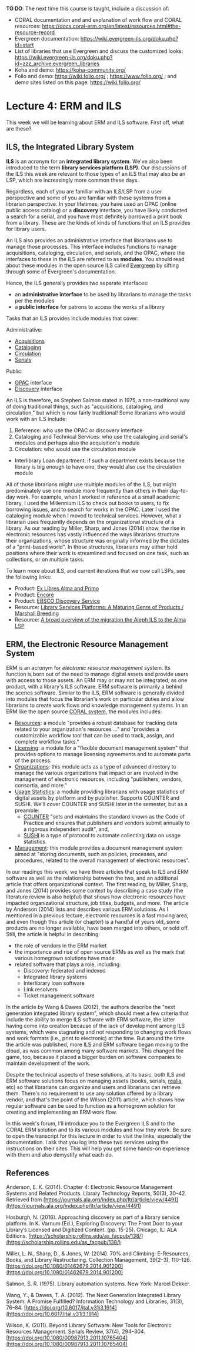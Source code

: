 **TO DO**: The next time this course is taught, include a discussion of:

- CORAL documentation and and explanation of work flow and CORAL resources: https://docs.coral-erm.org/en/latest/resources.html#the-resource-record
- Evergreen documentation: https://wiki.evergreen-ils.org/doku.php?id=start
- List of libraries that use Evergreen and discuss the customized looks: https://wiki.evergreen-ils.org/doku.php?id=zzz_archive:evergreen_libraries
- Koha and demo: https://koha-community.org/
- Folio and demo: https://wiki.folio.org/ ; https://www.folio.org/ ; and demo sites listed on this page: https://wiki.folio.org/

# Lecture 4: ERM and ILS

This week we will be learning about ERM and ILS software. First off, what are these?

## ILS, the Integrated Library System

**ILS** is an acronym for an **integrated library system**. We've also been introduced to the term **library services platform (LSP)**. Our discussions of the ILS this week are relevant to those types of an ILS that may also be an LSP, which are increasingly more common these days.

Regardless, each of you are familiar with an ILS/LSP from a user perspective and some of you are familiar with these systems from a librarian perspective. In your lifetimes, you have used an OPAC (online public access catalog) or a **discovery** interface, you have likely conducted a search for a serial, and you have most definitely borrowed a print book from a library. These are the kinds of kinds of functions that an ILS provides for library users.

An ILS also provides an administrative interface that librarians use to manage those processes. This interface includes functions to manage acquisitions, cataloging, circulation, and serials, and the OPAC, where the interfaces to these in the ILS are referred to as **modules**. You should read about these modules in the open source ILS called [Evergreen][evergreen] by sifting through some of Evergreen's documentation.

Hence, the ILS generally provides two separate interfaces:

* an **administrative interface** to be used by librarians to manage the tasks per the modules
* a **public interface** for patrons to access the works of a library

Tasks that an ILS provides include modules that cover:

Administrative:

* [Acquisitions][acquisitions]
* [Cataloging][cataloging]
* [Circulation][circulation]
* [Serials][serials]

Public:

* [OPAC][opac] interface
* [Discovery][hosburgh2016] interface 

An ILS is therefore, as Stephen Salmon stated in 1975, a non-traditional way of doing traditional things, such as "acquisitions, cataloging, and circulation," but which is now fairly traditional! Some librarians who would work with an ILS include:

1. Reference: who use the OPAC or discovery interface
1. Cataloging and Technical Services: who use the cataloging and serial's modules and perhaps also the acquisition's module
1. Circulation: who would use the circulation module
  * Interlibrary Loan department: if such a department exists because the library is big enough to have one, they would also use the circulation module

All of those librarians might use multiple modules of the ILS, but might predominately use one module more frequently than others in their day-to-day work. For example, when I worked in reference at a small academic library, I used the Millennium ILS to check out books to users, to fix borrowing issues, and to search for works in the OPAC. Later I used the cataloging module when I moved to technical services. However, what a librarian uses frequently depends on the organizational structure of a library. As our reading by Miller, Sharp, and Jones (2014) show, the rise in electronic resources has vastly influenced the ways librarians structure their organizations, whose structure was originally informed by the dictates of a "print-based world". In those structures, librarians may either hold positions where their work is streamlined and focused on one task, such as collections, or on multiple tasks.

To learn more about ILS, and current iterations that we now call LSPs, see the following links:

- Product: [Ex Libres Alma and Primo][exlibres]
- Product: [Encore][encore]
- Product: [EBSCO Discovery Service][ebdiscovery]
- Resource: [Library Services Platforms: A Maturing Genre of Products / Marshall Breeding][breeding2015]
- Resource: [A broad overview of the migration the Aleph ILS to the Alma LSP][almaimplementation]

[exlibres]:https://knowledge.exlibrisgroup.com/campusM/Product_Documentation/Custom_Integrations_(Sample)/Ex_Libris_Alma_and_Primo_(Library)
[encore]:https://www.iii.com/products/encore/
[ebdiscovery]:https://www.ebsco.com/products/ebsco-discovery-service
[breeding2015]:https://journals.ala.org/ltr/issue/download/509/259
[almaimplementation]:https://guides.cuny.edu/LSPImplementation

## ERM, the Electronic Resource Management System

ERM is an acronym for *electronic resource management* system. Its function is born out of the need to manage digital assets and provide users with access to those assets. An ERM may or may not be integrated, as one product, with a library's ILS software. ERM software is primarily a behind the scenes software. Similar to the ILS, ERM software is generally divided into modules that focus the librarian's work on particular duties and allow librarians to create work flows and knowledge management systems. In an ERM like the open source [CORAL system][coral_modules], the modules includes:

* [Resources][resources_module]: a module "provides a robust database for tracking data related to your organization's resources ..." and "provides a customizable workflow tool that can be used to track, assign, and complete workflow tasks."
* [Licensing][licensing_module]: a module for a "flexible document management system" that provides options to manage licensing agreements and to automate parts of the process.
* [Organizations][organizations_module]: this module acts as a type of advanced directory to manage the various organizations that impact or are involved in the management of electronic resources, including "publishers, vendors, consortia, and more."
* [Usage Statistics][usage_statistics]: a module providing librarians with usage statistics of digital assets by platform and by publisher. Supports COUNTER and SUSHI. We'll cover COUNTER and SUSHI later in the semester, but as a preamble:
  * [COUNTER][counter] "sets and maintains the standard known as the Code of Practice and ensures that publishers and vendors submit annually to a rigorous independent audit", and,
  * [SUSHI][sushi] is a type of protocol to automate collecting data on usage statistics.
* [Management][management_module]: this module provides a document management system aimed at "storing documents, such as policies, processes, and procedures, related to the overall management of electronic resources".

In our readings this week, we have three articles that speak to ILS and ERM software as well as the relationship between the two, and an additional article that offers organizational context. The first reading, by Miller, Sharp, and Jones (2014) provides some context by describing a case study (the literature review is also helpful) that shows how electronic resources have impacted organizational structure, job titles, budgets, and more. The article by Anderson (2014) lists and describes various ERM solutions. As I mentioned in a previous lecture, electronic resources is a fast moving area, and even though this article (or chapter) is a handful of years old, some products are no longer available, have been merged into others, or sold off. Still, the article is helpful in describing:

* the role of vendors in the ERM market
* the importance and rise of open source ERMs as well as the mark that various homegrown solutions have made
* related software that plays a role, including:
  * Discovery: federated and indexed
  * Integrated library systems
  * Interlibrary loan software
  * Link resolvers
  * Ticket management software

In the article by Wang & Dawes (2012), the authors describe the "next generation integrated library system", which should meet a few criteria that include the ability to merge ILS software with ERM software, the latter having come into creation because of the lack of development among ILS systems, which were stagnating and not responding to changing work flows and work formats (i.e., print to electronic) at the time. But around the time the article was published, more ILS and ERM software began moving to the cloud, as was common among many software markets. This changed the game, too, because it placed a bigger burden on software companies to maintain development of the work.

Despite the technical aspects of these solutions, at its basic, both ILS and ERM software solutions focus on managing assets (books, serials, [realia][realia], etc) so that librarians can organize and users and librarians can retrieve them. There's no requirement to use any solution offered by a library vendor, and that's the point of the Wilson (2011) article, which shows how regular software can be used to function as a homegrown solution for creating and implementing an ERM work flow.

In this week's forum, I'll introduce you to the Evergreen ILS and to the CORAL ERM solution and to its various modules and how they work. Be sure to open the transcript for this lecture in order to visit the links, especially the documentation. I ask that you log into these two services using the instructions on their sites. This will help you get some hands-on experience with them and also demystify what each do.

## References

Anderson, E. K. (2014). Chapter 4: Electronic Resource Management Systems and Related Products. Library Technology Reports, 50(3), 30–42. Retrieved from [https://journals.ala.org/index.php/ltr/article/view/4491](https://journals.ala.org/index.php/ltr/article/view/4491)

Hosburgh, N. (2016). Approaching discovery as part of a library service platform. In K. Varnum (Ed.), Exploring Discovery: The Front Door to your Library’s Licensed and Digitized Content. (pp. 15-25). Chicago, IL: ALA Editions. [https://scholarship.rollins.edu/as_facpub/138/](https://scholarship.rollins.edu/as_facpub/138/)

Miller, L. N., Sharp, D., & Jones, W. (2014). 70% and Climbing: E-Resources, Books, and Library Restructuring. Collection Management, 39(2–3), 110–126. [https://doi.org/10.1080/01462679.2014.901200](https://doi.org/10.1080/01462679.2014.901200)

Salmon, S. R. (1975). Library automation systems. New York: Marcel Dekker.

Wang, Y., & Dawes, T. A. (2012). The Next Generation Integrated Library System: A Promise Fulfilled? Information Technology and Libraries, 31(3), 76–84. [https://doi.org/10.6017/ital.v31i3.1914](https://doi.org/10.6017/ital.v31i3.1914)

Wilson, K. (2011). Beyond Library Software: New Tools for Electronic Resources Management. Serials Review, 37(4), 294–304.
[https://doi.org/10.1080/00987913.2011.10765404](https://doi.org/10.1080/00987913.2011.10765404)

[coral_modules]:http://coral-erm.org/modules/
[resources_module]:http://coral-erm.org/resources/
[licensing_module]:http://coral-erm.org/licensing/
[organizations_module]:http://coral-erm.org/organizations/
[usage_statistics]:http://coral-erm.org/usage-statistics/
[counter]:https://www.projectcounter.org/about/counter-for-libraries/
[sushi]:https://www.niso.org/standards-committees/sushi
[management_module]:http://coral-erm.org/management/
[evergreen]:http://docs.evergreen-ils.org/
[acquisitions]:http://docs.evergreen-ils.org/reorg/3.2/acquisitions/
[cataloging]:http://docs.evergreen-ils.org/reorg/3.2/cataloging/
[circulation]:http://docs.evergreen-ils.org/reorg/3.2/circulation/
[serials]:http://docs.evergreen-ils.org/reorg/3.2/serials/
[opac]:http://docs.evergreen-ils.org/reorg/3.2/opac/
[realia]:https://archives.yale.edu/subjects/33488
[hosburgh2016]:https://scholarship.rollins.edu/as_facpub/138/
